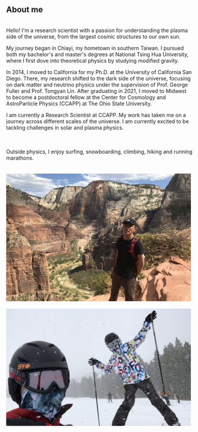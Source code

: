 ## About me
<br/>
Hello! I'm a research scientist with a passion for understanding the plasma side of the universe, from the largest cosmic structures to our own sun.

My journey began in Chiayi, my hometown in southern Taiwan. I pursued both my bachelor's and master's degrees at National Tsing Hua University, where I first dove into theoretical physics by studying modified gravity.

In 2014, I moved to California for my Ph.D. at the University of California San Diego. There, my research shifted to the dark side of the universe, focusing on dark matter and neutrino physics under the supervision of Prof. George Fuller and Prof. Tongyan Lin. After graduating in 2021, I moved to Midwest to become a postdoctoral fellow at the Center for Cosmology and AstroParticle Physics (CCAPP) at The Ohio State University.

I am currently a Research Scientist at CCAPP. My work has taken me on a journey across different scales of the universe. I am currently excited to be tackling challenges in solar and plasma physics.

<br/><br/>
Outside physics, I enjoy surfing, snowboarding, climbing, hiking and running marathons.
<br/><br/><br/>
<img src="images/zion.jpg" width = "500"> <br/><br/>
<img src="images/snowboarding.jpg" width = "500">
